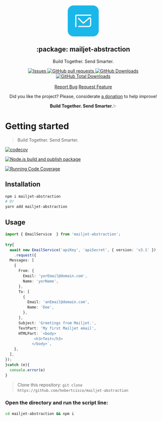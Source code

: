 <p align="center">
 <img width="100px" src="https://raw.githubusercontent.com/hebertcisco/mailjet-abstraction/main/.github/images/favicon512x512-mail.png" align="center" alt=":package: ts-npm-package-boilerplate" />
 <h2 align="center">:package: mailjet-abstraction</h2>
 <p align="center">Build Together. Send Smarter.</p>
</p>

  <p align="center">
    <a href="https://github.com/hebertcisco/mailjet-abstraction/issues">
      <img alt="Issues" src="https://img.shields.io/github/issues/hebertcisco/mailjet-abstraction?style=flat&color=336791" />
    </a>
    <a href="https://github.com/hebertcisco/mailjet-abstraction/pulls">
      <img alt="GitHub pull requests" src="https://img.shields.io/github/issues-pr/hebertcisco/mailjet-abstraction?style=flat&color=336791" />
    </a>
     <a href="https://github.com/hebertcisco/mailjet-abstraction">
      <img alt="GitHub Downloads" src="https://img.shields.io/npm/dw/mailjet-abstraction?style=flat&color=336791" />
    </a>
    <a href="https://github.com/hebertcisco/mailjet-abstraction">
      <img alt="GitHub Total Downloads" src="https://img.shields.io/npm/dt/mailjet-abstraction?color=336791&label=Total%20downloads" />
    </a>
    <br />
    <br />
  <a href="https://github.com/hebertcisco/mailjet-abstraction/issues/new/choose">Report Bug</a>
  <a href="https://github.com/hebertcisco/mailjet-abstraction/issues/new/choose">Request Feature</a>
  </p>

<p align="center">Did you like the project? Please, considerate <a href="https://www.buymeacoffee.com/hebertcisco">a donation</a> to help improve!</p>

<p align="center"><strong>Build Together. Send Smarter.</strong>✨</p>

# Getting started

> Build Together. Send Smarter.

[![codecov](https://codecov.io/gh/hebertcisco/mailjet-abstraction/branch/main/graph/badge.svg?token=4QRSAT0WDC)](https://codecov.io/gh/hebertcisco/mailjet-abstraction)

[![Node.js build and publish package](https://github.com/hebertcisco/mailjet-abstraction/actions/workflows/npm-publish.yml/badge.svg)](https://github.com/hebertcisco/mailjet-abstraction/actions/workflows/npm-publish.yml)

[![Running Code Coverage](https://github.com/hebertcisco/mailjet-abstraction/actions/workflows/coverage.yml/badge.svg)](https://github.com/hebertcisco/mailjet-abstraction/actions/workflows/coverage.yml)

## Installation

```bash
npm i mailjet-abstraction
# Or
yarn add mailjet-abstraction
```

## Usage

```ts
import { EmailService  } from 'mailjet-abstraction';

try{
  await new EmailService('apiKey', 'apiSecret', { version: 'v3.1' })
    .request({
  Messages: [
    {
      From: {
        Email: 'yorEmail@domain.com',
        Name: 'yorName',
      },
      To: [
        {
          Email: 'anEmail@domain.com',
          Name: 'Doe',
        },
      ],
      Subject: 'Greetings from Mailjet.',
      TextPart: 'My first Mailjet email',
      HTMLPart: `<body>
             <h3>Test</h3>
            </body>`,
    },
  ],
});
}catch (e){
  console.error(e)
}
```
> Clone this repository: `git clone https://github.com/hebertcisco/mailjet-abstraction`

### Open the directory and run the script line:

```bash
cd mailjet-abstraction && npm i
```
